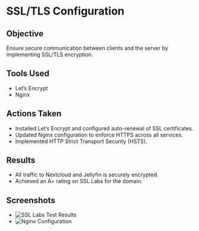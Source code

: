 # SSL/TLS Configuration
## Objective
Ensure secure communication between clients and the server by implementing SSL/TLS encryption.

## Tools Used
- Let’s Encrypt
- Nginx

## Actions Taken
- Installed Let’s Encrypt and configured auto-renewal of SSL certificates.
- Updated Nginx configuration to enforce HTTPS across all services.
- Implemented HTTP Strict Transport Security (HSTS).

## Results
- All traffic to Nextcloud and Jellyfin is securely encrypted.
- Achieved an A+ rating on SSL Labs for the domain.

## Screenshots
- ![SSL Labs Test Results](https://nextcloud.gahomeserver.duckdns.org/s/S9cfNCBKdfcdag3/preview)
- ![Nginx Configuration](https://nextcloud.gahomeserver.duckdns.org/s/EPCfnS5mdx88Hsz/preview)
